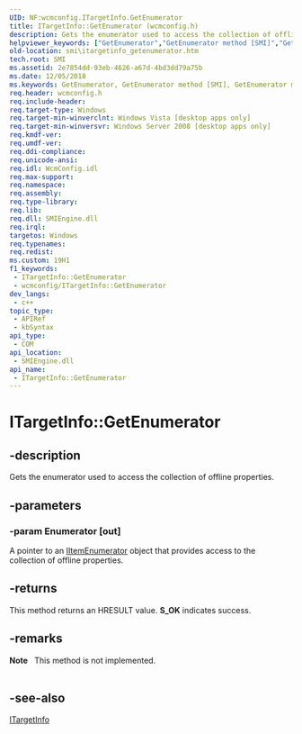 ```yaml
---
UID: NF:wcmconfig.ITargetInfo.GetEnumerator
title: ITargetInfo::GetEnumerator (wcmconfig.h)
description: Gets the enumerator used to access the collection of offline properties.
helpviewer_keywords: ["GetEnumerator","GetEnumerator method [SMI]","GetEnumerator method [SMI]","ITargetInfo interface","ITargetInfo interface [SMI]","GetEnumerator method","ITargetInfo.GetEnumerator","ITargetInfo::GetEnumerator","smi.itargetinfo_getenumerator","wcmconfig/ITargetInfo::GetEnumerator"]
old-location: smi\itargetinfo_getenumerator.htm
tech.root: SMI
ms.assetid: 2e7854dd-93eb-4626-a67d-4bd3dd79a75b
ms.date: 12/05/2018
ms.keywords: GetEnumerator, GetEnumerator method [SMI], GetEnumerator method [SMI],ITargetInfo interface, ITargetInfo interface [SMI],GetEnumerator method, ITargetInfo.GetEnumerator, ITargetInfo::GetEnumerator, smi.itargetinfo_getenumerator, wcmconfig/ITargetInfo::GetEnumerator
req.header: wcmconfig.h
req.include-header: 
req.target-type: Windows
req.target-min-winverclnt: Windows Vista [desktop apps only]
req.target-min-winversvr: Windows Server 2008 [desktop apps only]
req.kmdf-ver: 
req.umdf-ver: 
req.ddi-compliance: 
req.unicode-ansi: 
req.idl: WcmConfig.idl
req.max-support: 
req.namespace: 
req.assembly: 
req.type-library: 
req.lib: 
req.dll: SMIEngine.dll
req.irql: 
targetos: Windows
req.typenames: 
req.redist: 
ms.custom: 19H1
f1_keywords:
 - ITargetInfo::GetEnumerator
 - wcmconfig/ITargetInfo::GetEnumerator
dev_langs:
 - c++
topic_type:
 - APIRef
 - kbSyntax
api_type:
 - COM
api_location:
 - SMIEngine.dll
api_name:
 - ITargetInfo::GetEnumerator
---
```


# ITargetInfo::GetEnumerator


## -description

Gets the enumerator used to access the collection of offline properties.

## -parameters

### -param Enumerator [out]

A pointer to an  <a href="/previous-versions/windows/desktop/api/wcmconfig/nn-wcmconfig-iitemenumerator">IItemEnumerator</a> object that provides access to  the collection of offline properties.

## -returns

This method returns an HRESULT value. <b>S_OK</b> indicates success.

## -remarks

<div class="alert"><b>Note</b>   This method is not implemented.</div>
<div> </div>

## -see-also

<a href="/previous-versions/windows/desktop/api/wcmconfig/nn-wcmconfig-itargetinfo">ITargetInfo</a>

